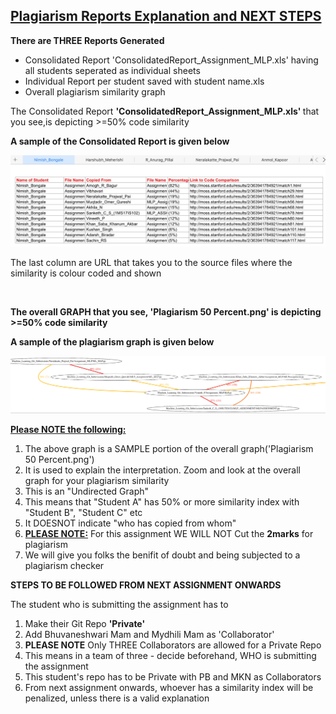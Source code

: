 <h2><u>Plagiarism Reports Explanation and NEXT STEPS</u></h2>
<b>There are THREE Reports Generated</b>
<ul>
  <li>Consolidated Report 'ConsolidatedReport_Assignment_MLP.xls' having all students seperated as individual sheets</li>
  <li>Individual Report per student saved with student name.xls</li>
  <li>Overall plagiarism similarity graph</li>
 </ul> 
 <p>The Consolidated Report <b>'ConsolidatedReport_Assignment_MLP.xls' </b>that you see,is depicting >=50% code similarity</p> 
  <p><b>A sample of the Consolidated Report is given below</b></p>
<img src = "Consolidated Report Explanation.png">
<p> The last column are URL that takes you to the source files where the similarity is colour coded and shown<p><br>
  <p><b>The overall GRAPH that you see, 'Plagiarism 50 Percent.png' is depicting >=50% code similarity</b></p> 
  <p><b>A sample of the plagiarism graph is given below</b></p>
<img src = "PlagiarismGraphSample.png">
  <p><b><u>Please NOTE the following:</b></u></p>
  <ol>
    <li>The above graph is a SAMPLE portion of the overall graph('Plagiarism 50 Percent.png')</li>
    <li>It is used to explain the interpretation. Zoom and look at the overall graph for your plagiarism similarity</li>
    <li> This is an "Undirected Graph"</li>
    <li> This means that "Student A" has 50% or more similarity index with "Student B", "Student C" etc</li>
    <li>It DOESNOT indicate "who has copied from whom"</i>
    <li><b><u>PLEASE NOTE:</u></b> For this assignment WE WILL NOT Cut the <b>2marks</b> for plagiarism</li>
    <li>We will give you folks the benifit of doubt and being subjected to a plagiarism checker</li>
  </ol>
  <b>STEPS TO BE FOLLOWED FROM NEXT ASSIGNMENT ONWARDS</b>
  <p>The student who is submitting the assignment has to</p>
  <ol>
    <li>Make their Git Repo <b>'Private'</b></li>
    <li>Add Bhuvaneshwari Mam and Mydhili Mam as 'Collaborator'</li>
    <li><b>PLEASE NOTE</b> Only THREE Collaborators are allowed for a Private Repo</li>
    <li> This means in a team of three - decide beforehand, WHO is submitting the assignment</li> 
    <li> This student's repo has to be Private with PB and MKN as Collaborators</li>
    <li> From next assignment onwards, whoever has a similarity index will be penalized, unless there is a valid        explanation</li>
  </ol>
